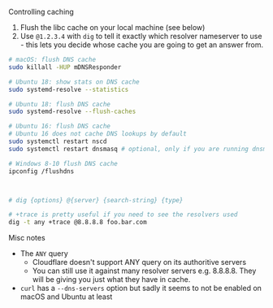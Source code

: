 Controlling caching

1. Flush the libc cache on your local machine (see below)
1. Use `@1.2.3.4` with `dig` to tell it exactly which resolver nameserver to use - this lets you decide whose cache you are going to get an answer from.

```bash
# macOS: flush DNS cache
sudo killall -HUP mDNSResponder

# Ubuntu 18: show stats on DNS cache
sudo systemd-resolve --statistics

# Ubuntu 18: flush DNS cache
sudo systemd-resolve --flush-caches

# Ubuntu 16: flush DNS cache
# Ubuntu 16 does not cache DNS lookups by default
sudo systemctl restart nscd
sudo systemctl restart dnsmasq # optional, only if you are running dnsmasq

# Windows 8-10 flush DNS cache
ipconfig /flushdns



# dig {options} @{server} {search-string} {type}

# +trace is pretty useful if you need to see the resolvers used
dig -t any +trace @8.8.8.8 foo.bar.com
```

Misc notes

* The `ANY` query
    * Cloudflare doesn't support ANY query on its authoritive servers
    * You can still use it against many resolver servers e.g. 8.8.8.8. They will be giving you just what they have in cache.
* `curl` has a `--dns-servers` option but sadly it seems to not be enabled on macOS and Ubuntu at least

